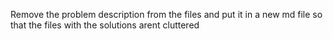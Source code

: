 Remove the problem description from the files and put it in a new md file so that the files with the solutions arent cluttered
